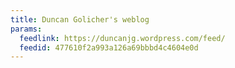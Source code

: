 ```yaml
---
title: Duncan Golicher's weblog
params:
  feedlink: https://duncanjg.wordpress.com/feed/
  feedid: 477610f2a993a126a69bbbd4c4604e0d
---
```

